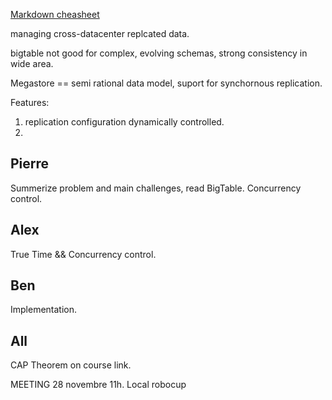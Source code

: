 [Markdown cheasheet](https://github.com/adam-p/markdown-here/wiki/Markdown-Cheatsheet)


managing cross-datacenter replcated data.

bigtable not good for complex, evolving schemas, strong consistency in wide area. 

Megastore == semi rational data model, suport for synchornous replication. 

Features:
 1. replication configuration dynamically controlled.
 2.


## Pierre

Summerize problem and main challenges, read BigTable. Concurrency control.

## Alex

True Time && Concurrency control.

## Ben

Implementation.

## All

CAP Theorem on course link.


MEETING 28 novembre 11h. Local robocup